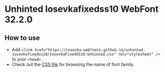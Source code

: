 # Unhinted Iosevkafixedss10 WebFont 32.2.0

## How to use

- Add `<link href="https://iosevka-webfonts.github.io/unhinted-iosevkafixedss10/IosevkaFixedSS10-Unhinted.css" rel="stylesheet" />` to your `<head>`.
- Check out the [CSS file](./IosevkaFixedSS10-Unhinted.css) for browsing the name of font family.
